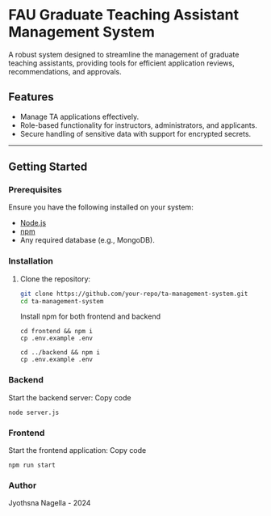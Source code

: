 # FAU Graduate Teaching Assistant Management System

A robust system designed to streamline the management of graduate teaching assistants, providing tools for efficient application reviews, recommendations, and approvals.

## Features
- Manage TA applications effectively.
- Role-based functionality for instructors, administrators, and applicants.
- Secure handling of sensitive data with support for encrypted secrets.

---

## Getting Started

### Prerequisites
Ensure you have the following installed on your system:
- [Node.js](https://nodejs.org/)
- [npm](https://www.npmjs.com/)
- Any required database (e.g., MongoDB).

### Installation

1. Clone the repository:
   ```bash
   git clone https://github.com/your-repo/ta-management-system.git
   cd ta-management-system
   ```
   Install npm for both frontend and backend
   ```
   cd frontend && npm i
   cp .env.example .env

   cd ../backend && npm i
   cp .env.example .env
   ```

### Backend
Start the backend server:
Copy code
```
node server.js
```

### Frontend
Start the frontend application:
Copy code

```
npm run start
```

### Author
Jyothsna Nagella - 2024
